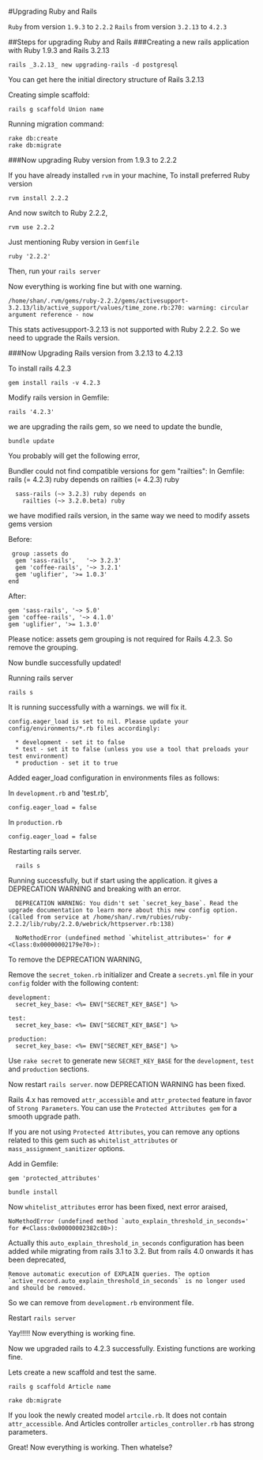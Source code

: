 #Upgrading Ruby and Rails

`Ruby` from version `1.9.3` to `2.2.2`
`Rails` from version `3.2.13` to `4.2.3`

##Steps for upgrading Ruby and Rails
###Creating a new rails application with Ruby 1.9.3 and Rails 3.2.13

    rails _3.2.13_ new upgrading-rails -d postgresql

You can get here the initial directory structure of Rails 3.2.13

Creating simple scaffold:

    rails g scaffold Union name

Running migration command:

    rake db:create
    rake db:migrate

###Now upgrading Ruby version from 1.9.3 to 2.2.2

If you have already installed `rvm` in your machine, To install preferred Ruby version

    rvm install 2.2.2

And now switch to Ruby 2.2.2,

    rvm use 2.2.2

Just mentioning Ruby version in `Gemfile`

    ruby '2.2.2'

Then, run your `rails server`

Now everything is working fine but with one warning.

    /home/shan/.rvm/gems/ruby-2.2.2/gems/activesupport-3.2.13/lib/active_support/values/time_zone.rb:270: warning: circular argument reference - now

This stats activesupport-3.2.13 is not supported with Ruby 2.2.2. So we need to upgrade the Rails version.

###Now Upgrading Rails version from 3.2.13 to 4.2.13

To install rails 4.2.3

    gem install rails -v 4.2.3

Modify rails version in Gemfile:

    rails '4.2.3'

we are upgrading the rails gem, so we need to update the bundle,

    bundle update

You probably will get the following error,  

Bundler could not find compatible versions for gem "railties":
    In Gemfile:
      rails (= 4.2.3) ruby depends on
        railties (= 4.2.3) ruby

      sass-rails (~> 3.2.3) ruby depends on
        railties (~> 3.2.0.beta) ruby

we have modified rails version, in the same way we need to modify assets gems version

Before:

     group :assets do
      gem 'sass-rails',   '~> 3.2.3'
      gem 'coffee-rails', '~> 3.2.1'
      gem 'uglifier', '>= 1.0.3'
    end

After:

    gem 'sass-rails', '~> 5.0'
    gem 'coffee-rails', '~> 4.1.0'
    gem 'uglifier', '>= 1.3.0'

Please notice: assets gem grouping is not required for Rails 4.2.3. So remove the grouping.

Now bundle successfully updated!

Running rails server

    rails s

It is running successfully with a warnings. we will fix it.

    config.eager_load is set to nil. Please update your config/environments/*.rb files accordingly:

      * development - set it to false
      * test - set it to false (unless you use a tool that preloads your test environment)
      * production - set it to true


Added eager_load configuration in  environments files as follows:

In `development.rb` and 'test.rb',

    config.eager_load = false

In `production.rb`

    config.eager_load = false

Restarting rails server.

      rails s

Running successfully, but if start using the application. it gives a DEPRECATION WARNING and breaking with an error.

      DEPRECATION WARNING: You didn't set `secret_key_base`. Read the upgrade documentation to learn more about this new config option. (called from service at /home/shan/.rvm/rubies/ruby-2.2.2/lib/ruby/2.2.0/webrick/httpserver.rb:138)

      NoMethodError (undefined method `whitelist_attributes=' for #<Class:0x00000002179e70>):


To remove the DEPRECATION WARNING,

Remove the `secret_token.rb` initializer and Create a `secrets.yml` file in your `config` folder with the following content:

    development:
      secret_key_base: <%= ENV["SECRET_KEY_BASE"] %>

    test:
      secret_key_base: <%= ENV["SECRET_KEY_BASE"] %>

    production:
      secret_key_base: <%= ENV["SECRET_KEY_BASE"] %>

Use `rake secret` to generate new `SECRET_KEY_BASE` for the `development`, `test` and `production` sections.

Now restart `rails server`. now DEPRECATION WARNING has been fixed.

Rails 4.x has removed `attr_accessible` and `attr_protected` feature in favor of `Strong Parameters`. You can use the `Protected Attributes gem` for a smooth upgrade path.

If you are not using `Protected Attributes`, you can remove any options related to this gem such as `whitelist_attributes` or `mass_assignment_sanitizer` options.

Add in Gemfile:

    gem 'protected_attributes'

`bundle install`

Now `whitelist_attributes` error has been fixed, next error araised,

    NoMethodError (undefined method `auto_explain_threshold_in_seconds=' for #<Class:0x00000002382c80>):

Actually this `auto_explain_threshold_in_seconds` configuration has been added while migrating from rails 3.1 to 3.2.
But from rails 4.0 onwards it has been deprecated,

    Remove automatic execution of EXPLAIN queries. The option  `active_record.auto_explain_threshold_in_seconds` is no longer used and should be removed.

So we can remove from `development.rb` environment file.

Restart `rails server`

Yay!!!!! Now everything is working fine.

Now we upgraded rails to 4.2.3 successfully. Existing functions are working fine.

Lets create a new scaffold and test the same.

    rails g scaffold Article name

`rake db:migrate`

If you look the newly created model `artcile.rb`.  It does not contain `attr_accessible`. And Articles controller  `articles_controller.rb` has strong parameters.


Great! Now everything is working. Then whatelse?
